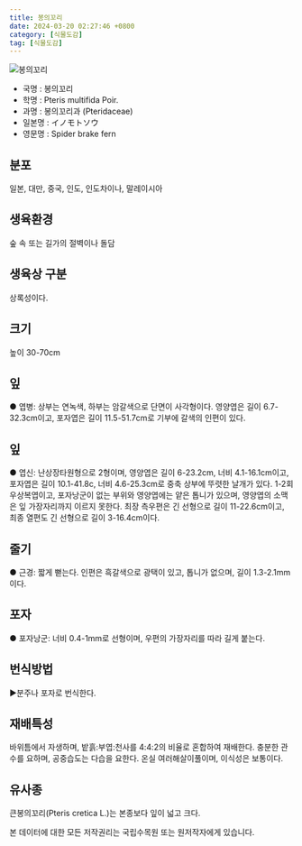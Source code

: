 ```yaml
---
title: 봉의꼬리
date: 2024-03-20 02:27:46 +0800
category: [식물도감]
tag: [식물도감]
---
```




![봉의꼬리](/fileUpload/plants/basic/Aspleniaceae/Pteris/3162/1_th2.JPG)
- 국명 : 봉의꼬리
- 학명 : Pteris multifida Poir.
- 과명 : 봉의꼬리과 (Pteridaceae)
- 일본명 : イノモトソウ
- 영문명 : Spider brake fern


## 분포
일본, 대만, 중국, 인도, 인도차이나, 말레이시아 
## 생육환경
숲 속 또는 길가의 절벽이나 돌담 
## 생육상 구분
상록성이다. 
## 크기
높이 30-70cm
## 잎
● 엽병: 상부는 연녹색, 하부는 암갈색으로 단면이 사각형이다. 영양엽은 길이 6.7-32.3cm이고, 포자엽은 길이 11.5-51.7cm로 기부에 갈색의 인편이 있다. 
## 잎
● 엽신: 난상장타원형으로 2형이며, 영양엽은 길이 6-23.2cm, 너비 4.1-16.1cm이고, 포자엽은 길이 10.1-41.8c, 너비 4.6-25.3cm로 중축 상부에 뚜렷한 날개가 있다. 1-2회우상복엽이고, 포자낭군이 없는 부위와 영양엽에는 얕은 톱니가 있으며, 영양엽의 소맥은 잎 가장자리까지 이르지 못한다. 최장 측우편은 긴 선형으로 길이 11-22.6cm이고, 최종 열편도 긴 선형으로 길이 3-16.4cm이다. 
## 줄기
● 근경: 짧게 뻗는다. 인편은 흑갈색으로 광택이 있고, 톱니가 없으며, 길이 1.3-2.1mm이다. 
## 포자
● 포자낭군: 너비 0.4-1mm로 선형이며, 우편의 가장자리를 따라 길게 붙는다. 
## 번식방법
▶분주나 포자로 번식한다.
## 재배특성
바위틈에서 자생하며, 밭흙:부엽:천사를 4:4:2의 비율로 혼합하여 재배한다. 충분한 관수를 요하며, 공중습도는 다습을 요한다. 온실 여러해살이풀이며, 이식성은 보통이다.
## 유사종
큰봉의꼬리(Pteris cretica L.)는 본종보다 잎이 넓고 크다.






본 데이터에 대한 모든 저작권리는 국립수목원 또는 원저작자에게 있습니다.
